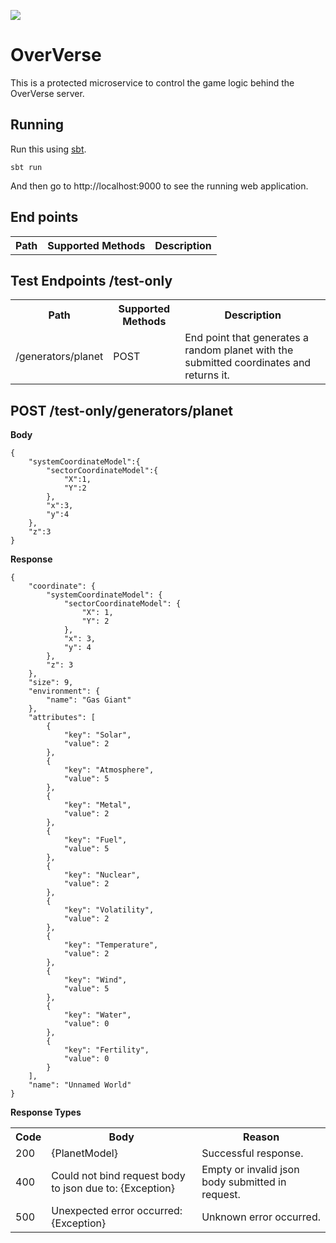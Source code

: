[<img src="https://travis-ci.org/jameshforster/OverVerse.svg?branch=master"/>](https://travis-ci.org/jameshforster/OverVerse)

# OverVerse

This is a protected microservice to control the game logic behind the OverVerse server.

## Running

Run this using [sbt](http://www.scala-sbt.org/).

```
sbt run
```

And then go to http://localhost:9000 to see the running web application.

## End points

<table>
    <tr>
        <th>Path</th>
        <th>Supported Methods</th>
        <th>Description</th>
    </tr>
</table>

## Test Endpoints /test-only

<table>
    <tr>
        <th>Path</th>
        <th>Supported Methods</th>
        <th>Description</th>
    </tr>
    <tr>
        <td>/generators/planet</td>
        <td>POST</td>
        <td>End point that generates a random planet with the submitted coordinates and returns it.</td>
    </tr>
</table>

## POST /test-only/generators/planet

**Body**
```
{
    "systemCoordinateModel":{
        "sectorCoordinateModel":{
            "X":1,
            "Y":2
        },
        "x":3,
        "y":4
    },
    "z":3
}
```

**Response**
```
{
    "coordinate": {
        "systemCoordinateModel": {
            "sectorCoordinateModel": {
                "X": 1,
                "Y": 2
            },
            "x": 3,
            "y": 4
        },
        "z": 3
    },
    "size": 9,
    "environment": {
        "name": "Gas Giant"
    },
    "attributes": [
        {
            "key": "Solar",
            "value": 2
        },
        {
            "key": "Atmosphere",
            "value": 5
        },
        {
            "key": "Metal",
            "value": 2
        },
        {
            "key": "Fuel",
            "value": 5
        },
        {
            "key": "Nuclear",
            "value": 2
        },
        {
            "key": "Volatility",
            "value": 2
        },
        {
            "key": "Temperature",
            "value": 2
        },
        {
            "key": "Wind",
            "value": 5
        },
        {
            "key": "Water",
            "value": 0
        },
        {
            "key": "Fertility",
            "value": 0
        }
    ],
    "name": "Unnamed World"
}
```

**Response Types**

<table>
    <tr>
        <th>Code</th>
        <th>Body</th>
        <th>Reason</th>
    </tr>
    <tr>
        <td>200</td>
        <td>{PlanetModel}</td>
        <td>Successful response.</td>
    </tr>
    <tr>
        <td>400</td>
        <td>Could not bind request body to json due to: {Exception}</td>
        <td>Empty or invalid json body submitted in request.</td>
    </tr>
    <tr>
        <td>500</td>
        <td>Unexpected error occurred: {Exception}</td>
        <td>Unknown error occurred.</td>
    </tr>
</table>
